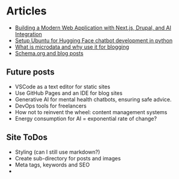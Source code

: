 # Articles

- [Building a Modern Web Application with Next.js, Drupal, and AI Integration](./building-web-app-react-nextjs-drupal.md)
- [Setup Ubuntu for Hugging Face chatbot development in python](./ubuntu-chatbot-huggingface-python.md)
- [What is microdata and why use it for blogging](./what-is-microdata-and-why-use-it-for-blogging.md)
- [Schema.org and blog posts](./why-schema.org-for-blog-posts.md)

## Future posts

- VSCode as a text editor for static sites
- Use GitHub Pages and an IDE for blog sites
- Generative AI for mental health chatbots, ensuring safe advice.
- DevOps tools for freelancers
- How not to reinvent the wheel: content management systems
- Energy consumption for AI = exponential rate of change?

## Site ToDos

- Styling (can I still use markdown?)
- Create sub-directory for posts and images
- Meta tags, keywords and SEO
- 